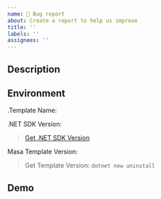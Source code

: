 ```yaml
---
name: 🐞 Bug report
about: Create a report to help us improve
title: ''
labels: ''
assignees: ''
---
```


## Description

<!--Please describe your problem-->

## Environment

.Template Name: <!--masab、masabp、masabw、masafx-->

.NET SDK Version:

> [Get .NET SDK Version](https://learn.microsoft.com/en-us/dotnet/core/install/how-to-detect-installed-versions)

Masa Template Version: 

> Get Template Version: `dotnet new uninstall`


## Demo

<!--If it is convenient, provide a reproducible Demo to help solve the problem faster-->